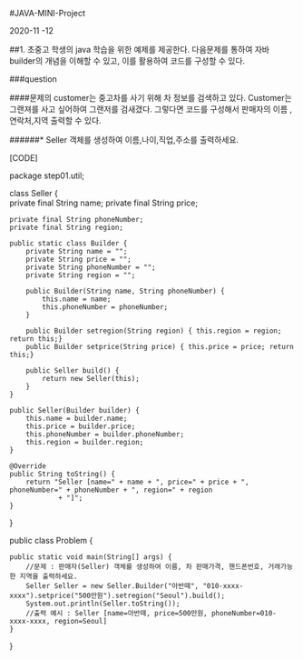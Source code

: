 #JAVA-MINI-Project

2020-11 -12 


##1. 초중고 학생의 java 학습을 위한 예제를 제공한다. 다음문제를 통하여 자바 builder의 개념을 이해할 수 있고, 이를 활용하여 코드를 구성할 수 있다. 

###question 

####문제의 customer는 중고차를 사기 위해 차 정보를 검색하고 있다. Customer는 그랜져를 사고 싶어하여 그랜저를 검새갰다. 그렇다면 코드를 구성해서 판매자의 이름 ,연락처,지역 출력할 수 있다. 

######* Seller 객체를 생성하여 이름,나이,직업,주소를 출력하세요. 

[CODE] 


package step01.util;

class Seller {  
    private final String name;
    private final String price;

    private final String phoneNumber;
    private final String region;
    
    public static class Builder {
        private String name = "";
        private String price = "";
        private String phoneNumber = "";
        private String region = "";
    
        public Builder(String name, String phoneNumber) {
            this.name = name;
            this.phoneNumber = phoneNumber;
        }
        
        public Builder setregion(String region) { this.region = region; return this;}
        public Builder setprice(String price) { this.price = price; return this;}
        
        public Seller build() {
            return new Seller(this);
        }
    }
    
    public Seller(Builder builder) {
        this.name = builder.name;
        this.price = builder.price;
        this.phoneNumber = builder.phoneNumber;
        this.region = builder.region;
    }

	@Override
	public String toString() {
		return "Seller [name=" + name + ", price=" + price + ", phoneNumber=" + phoneNumber + ", region=" + region
				+ "]";
	}
}

public class Problem {

	public static void main(String[] args) {
		//문제 : 판매자(Seller) 객체를 생성하여 이름, 차 판매가격, 핸드폰번호, 거래가능한 지역을 출력하세요. 
		Seller Seller = new Seller.Builder("아반떼", "010-xxxx-xxxx").setprice("500만원").setregion("Seoul").build();
		System.out.println(Seller.toString()); 
		//출력 예시 : Seller [name=아반떼, price=500만원, phoneNumber=010-xxxx-xxxx, region=Seoul]
	}

}


